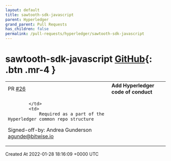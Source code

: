 ```yaml
---
layout: default
title: sawtooth-sdk-javascript
parent: Hyperledger
grand_parent: Pull Requests
has_children: false
permalink: /pull-requests/hyperledger/sawtooth-sdk-javascript
---
```


# sawtooth-sdk-javascript <span class="fs-3 right-align">[GitHub](https://github.com/hyperledger/sawtooth-sdk-javascript){: .btn .mr-4 }</span>


<div>
    <table>
        <tr>
            <td>
                PR <a href="https://github.com/hyperledger/sawtooth-sdk-javascript/pull/26" class=".btn">#26</a>
            </td>
            <td>
                <b>
                    Add Hyperledger code of conduct
                </b>
            </td>
        </tr>
        <tr>
            <td>
                
            </td>
            <td>
                Required as a part of the Hyperledger common repo structure

Signed-off-by: Andrea Gunderson <agunde@bitwise.io>
            </td>
        </tr>
    </table>
    <div class="right-align">
        Created At 2022-01-28 18:16:09 +0000 UTC
    </div>
</div>

